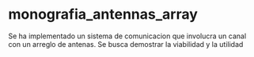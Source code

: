 # monografia_antennas_array
Se ha implementado un sistema de comunicacion que involucra un canal con un arreglo de antenas. Se busca demostrar la viabilidad y la utilidad
